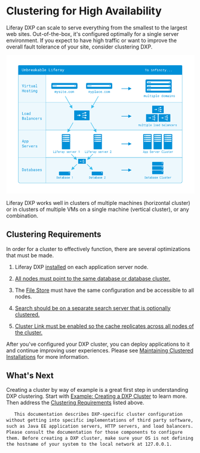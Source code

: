 # Clustering for High Availability

Liferay DXP can scale to serve everything from the smallest to the largest web sites. Out-of-the-box, it's configured optimally for a single server environment. If you expect to have high traffic or want to improve the overall fault tolerance of your site, consider clustering DXP.

![Liferay DXP is designed to scale to as large an installation as you need.](./clustering-for-high-availability/images/01.png) <!-- I know this image is an oldie but I find the diagram presented in the "example creating a dxp cluster" article a lot clearer. -->

Liferay DXP works well in clusters of multiple machines (horizontal cluster) or in clusters of multiple VMs on a single machine (vertical cluster), or any combination.

## Clustering Requirements

In order for a cluster to effectively function, there are several optimizations<!-- optimizations or configurations? --> that must be made.

1. Liferay DXP [installed](../../installing-liferay/installing-a-liferay-tomcat-bundle.md) on each application server node.

1. [All nodes must point to the same database or database cluster.](./database-configuration-for-cluster-nodes.md)

1. The [File Store](../../../system-administration/file-storage/configuring-file-storage.md) must have the same configuration and be accessible to all nodes.

1. [Search should be on a separate search server that is optionally clustered.](./clustering-search.md)

1. [Cluster Link must be enabled so the cache replicates across all nodes of the cluster.](./configuring-cluster-link.md)

After you've configured your DXP cluster, you can deploy applications to it and continue improving user experiences. Please see [Maintaining Clustered Installations](../../maintaining-a-liferay-dxp-installation/maintaining-clustered-installations/maintaining-clustered-installations.md) for more information.

## What's Next

Creating a cluster by way of example is a great first step in understanding DXP clustering. Start with [Example: Creating a DXP Cluster](./example-creating-a-dxp-cluster) to learn more. Then address the [Clustering Requirements](#clustering-requirements) listed above.

```note::
   This documentation describes DXP-specific cluster configuration without getting into specific implementations of third party software, such as Java EE application servers, HTTP servers, and load balancers. Please consult the documentation for those components to configure them. Before creating a DXP cluster, make sure your OS is not defining the hostname of your system to the local network at 127.0.0.1.
```
